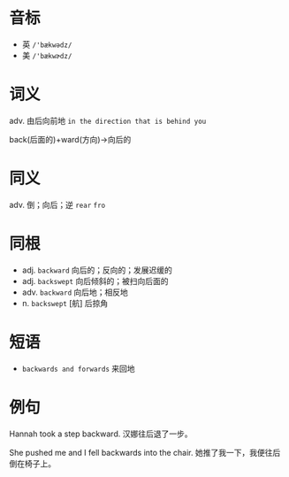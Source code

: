 # 音标

- 英 `/'bækwədz/`
- 美 `/'bækwɚdz/`

# 词义

adv. 由后向前地
`in the direction that is behind you`



back(后面的)+ward(方向)→向后的

# 同义

adv. 倒；向后；逆
`rear` `fro`

# 同根

- adj. `backward` 向后的；反向的；发展迟缓的
- adj. `backswept` 向后倾斜的；被扫向后面的
- adv. `backward` 向后地；相反地
- n. `backswept` [航] 后掠角

# 短语

- `backwards and forwards` 来回地

# 例句

Hannah took a step backward.
汉娜往后退了一步。

She pushed me and I fell backwards into the chair.
她推了我一下，我便往后倒在椅子上。


